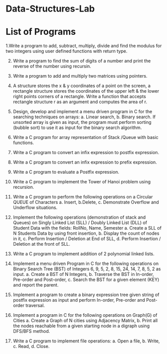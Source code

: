 # Data-Structures-Lab

# List of Programs

1.Write a program to add, subtract, multiply, divide and find the modulus for two integers using user defined functions with return type.

2. Write a program to find the sum of digits of a number and print the reverse of the number using recursin.

3. Write a program to add and multiply two matrices using pointers.

4. A structure stores the x & y coordinates of a point on the screen, a rectangle structure
stores the coordinates of the upper left & the lower right points corners of a rectangle. Write
a function that accepts rectangle structure r as an argument and computes the area of r.

5. Design, develop and implement a menu driven program in C for the searching techniques on arrays:
   a. Linear search, b. Binary search. If unsorted array is given as input, the program must perform sorting (bubble sort) to use it as input for the binary search algorithm.

6. Write a C program for array representation of Stack /Queue with basic functions.

7. Write a C program to convert an infix expression to postfix expression.

8. Write a C program to convert an infix expression to prefix expression.

9. Write a C program to evaluate a Postfix expression.

10. Write a C program to implement the Tower of Hanoi problem using recursion.

11. Write a C program to perform the following operations on a Circular QUEUE of Characters
    a. Insert, b.Delete, c. Demonstrate Overflow and Underflow situations.

12. Implement the following operations (demonstration of stack and Queues) on Singly Linked List (SLL) / Doubly Linked List (DLL) of Student Data with the fields: RollNo, Name, Semester 
    a. Create a SLL of N Students Data by using front insertion, b. Display the count of nodes in it, c. Perform Insertion / Deletion at End of SLL, d. Perform Insertion / Deletion at the front of SLL.

13. Write a C program to implement addition of 2 polynomial linked lists.

14. Implement a menu driven Program in C for the following operations on Binary Search Tree (BST) of Integers 6, 9, 5, 2, 8, 15, 24, 14, 7, 8, 5, 2 as input. 
    a. Create a BST of N Integers, b. Traverse the BST in In-order, Pre-order and Post-order, c. Search the BST for a given element (KEY) and report the parent.

15. Implement a program to create a binary expression tree given string of postfix expression as input and perform In-order, Pre-order and Post-order traversal.

16. Implement a program in C for the following operations on Graph(G) of Cities
    a. Create a Graph of N cities using Adjacency Matrix, b. Print all the nodes reachable from a given starting node in a digraph using DFS/BFS method.

17. Write a C program to implement file operations:
    a. Open a file, b. Write, c. Read, d. Close.
